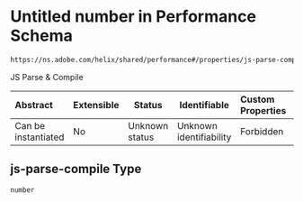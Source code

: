 # Untitled number in Performance Schema

```txt
https://ns.adobe.com/helix/shared/performance#/properties/js-parse-compile
```

JS Parse & Compile


| Abstract            | Extensible | Status         | Identifiable            | Custom Properties | Additional Properties | Access Restrictions | Defined In                                                                  |
| :------------------ | ---------- | -------------- | ----------------------- | :---------------- | --------------------- | ------------------- | --------------------------------------------------------------------------- |
| Can be instantiated | No         | Unknown status | Unknown identifiability | Forbidden         | Allowed               | none                | [performance.schema.json\*](performance.schema.json "open original schema") |

## js-parse-compile Type

`number`
